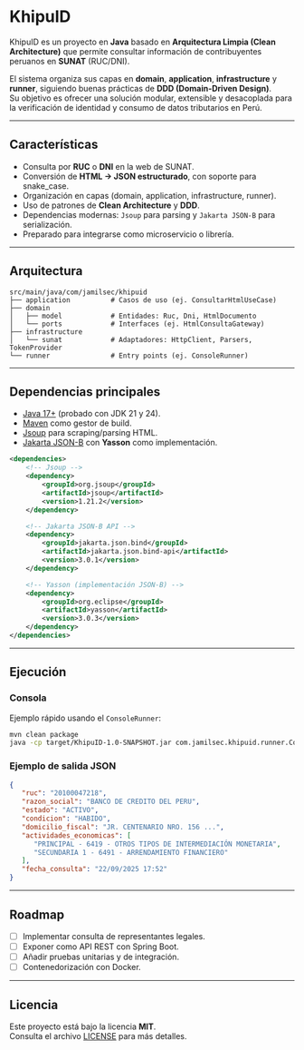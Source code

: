 # KhipuID

KhipuID es un proyecto en **Java** basado en **Arquitectura Limpia (Clean Architecture)** que permite consultar información de contribuyentes peruanos en **SUNAT** (RUC/DNI).  

El sistema organiza sus capas en **domain**, **application**, **infrastructure** y **runner**, siguiendo buenas prácticas de **DDD (Domain-Driven Design)**.  
Su objetivo es ofrecer una solución modular, extensible y desacoplada para la verificación de identidad y consumo de datos tributarios en Perú.

---

## Características

- Consulta por **RUC** o **DNI** en la web de SUNAT.  
- Conversión de **HTML → JSON estructurado**, con soporte para snake_case.  
- Organización en capas (domain, application, infrastructure, runner).  
- Uso de patrones de **Clean Architecture** y **DDD**.  
- Dependencias modernas: `Jsoup` para parsing y `Jakarta JSON-B` para serialización.  
- Preparado para integrarse como microservicio o librería.  

---

## Arquitectura

```
src/main/java/com/jamilsec/khipuid
├── application          # Casos de uso (ej. ConsultarHtmlUseCase)
├── domain
│   ├── model            # Entidades: Ruc, Dni, HtmlDocumento
│   └── ports            # Interfaces (ej. HtmlConsultaGateway)
├── infrastructure
│   └── sunat            # Adaptadores: HttpClient, Parsers, TokenProvider
└── runner               # Entry points (ej. ConsoleRunner)
```

---

## Dependencias principales

- [Java 17+](https://adoptium.net/) (probado con JDK 21 y 24).  
- [Maven](https://maven.apache.org/) como gestor de build.  
- [Jsoup](https://jsoup.org/) para scraping/parsing HTML.  
- [Jakarta JSON-B](https://projects.eclipse.org/projects/ee4j.jsonb) con **Yasson** como implementación.  

```xml
<dependencies>
    <!-- Jsoup -->
    <dependency>
        <groupId>org.jsoup</groupId>
        <artifactId>jsoup</artifactId>
        <version>1.21.2</version>
    </dependency>

    <!-- Jakarta JSON-B API -->
    <dependency>
        <groupId>jakarta.json.bind</groupId>
        <artifactId>jakarta.json.bind-api</artifactId>
        <version>3.0.1</version>
    </dependency>

    <!-- Yasson (implementación JSON-B) -->
    <dependency>
        <groupId>org.eclipse</groupId>
        <artifactId>yasson</artifactId>
        <version>3.0.3</version>
    </dependency>
</dependencies>
```

---

## Ejecución

### Consola
Ejemplo rápido usando el `ConsoleRunner`:

```bash
mvn clean package
java -cp target/KhipuID-1.0-SNAPSHOT.jar com.jamilsec.khipuid.runner.ConsoleRunner 20100047218
```

### Ejemplo de salida JSON

```json
{
   "ruc": "20100047218",
   "razon_social": "BANCO DE CREDITO DEL PERU",
   "estado": "ACTIVO",
   "condicion": "HABIDO",
   "domicilio_fiscal": "JR. CENTENARIO NRO. 156 ...",
   "actividades_economicas": [
      "PRINCIPAL - 6419 - OTROS TIPOS DE INTERMEDIACIÓN MONETARIA",
      "SECUNDARIA 1 - 6491 - ARRENDAMIENTO FINANCIERO"
   ],
   "fecha_consulta": "22/09/2025 17:52"
}
```

---

## Roadmap

- [ ] Implementar consulta de representantes legales.  
- [ ] Exponer como API REST con Spring Boot.  
- [ ] Añadir pruebas unitarias y de integración.  
- [ ] Contenedorización con Docker.  

---

## Licencia

Este proyecto está bajo la licencia **MIT**.  
Consulta el archivo [LICENSE](LICENSE) para más detalles.
